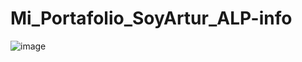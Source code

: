 # Mi_Portafolio_SoyArtur_ALP-info
![image](https://github.com/Artur2000LP/Mi_Portafolio_SoyArtur_ALP-info/assets/113075481/4506ef42-65b4-4892-930d-778aeff86e50)

